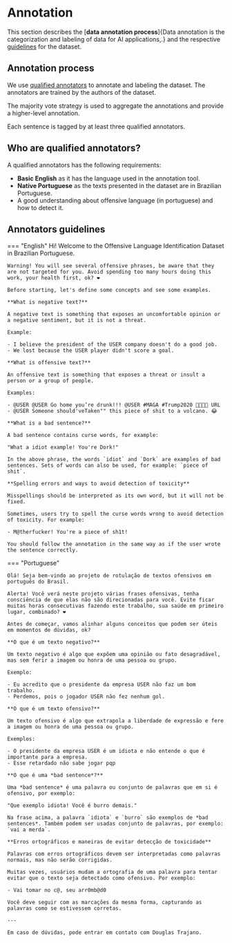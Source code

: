 # Annotation

This section describes the [**data annotation process**]{Data annotation is the categorization and labeling of data for AI applications,.} and the respective [guidelines](#annotators-guidelines) for the dataset.

## Annotation process

We use [qualified annotators](#who-are-qualified-annotators) to annotate and labeling the dataset. The annotators are trained by the authors of the dataset.

The majority vote strategy is used to aggregate the annotations and provide a higher-level annotation.

Each sentence is tagged by at least three qualified annotators.

## Who are qualified annotators?

A qualified annotators has the following requirements:

- **Basic English** as it has the language used in the annotation tool.
- **Native Portuguese** as the texts presented in the dataset are in Brazilian Portuguese.
- A good understanding about offensive language (in portuguese) and how to detect it.

## Annotators guidelines

=== "English"
    Hi! Welcome to the Offensive Language Identification Dataset in Brazilian Portuguese.

    Warning! You will see several offensive phrases, be aware that they are not targeted for you. Avoid spending too many hours doing this work, your health first, ok? ❤

    Before starting, let's define some concepts and see some examples.

    **What is negative text?**

    A negative text is something that exposes an uncomfortable opinion or a negative sentiment, but it is not a threat.
    
    Example:

    - I believe the president of the USER company doesn't do a good job.
    - We lost because the USER player didn't score a goal.
    
    **What is offensive text?**

    An offensive text is something that exposes a threat or insult a person or a group of people.

    Examples:

    - @USER @USER Go home you’re drunk!!! @USER #MAGA #Trump2020 👊🇺🇸👊 URL
    - @USER Someone should'veTaken"" this piece of shit to a volcano. 😂

    **What is a bad sentence?**

    A bad sentence contains curse words, for example:

    "What a idiot example! You're Dork!"

    In the above phrase, the words `idiot` and `Dork` are examples of bad sentences. Sets of words can also be used, for example: `piece of shit`.

    **Spelling errors and ways to avoid detection of toxicity**

    Misspellings should be interpreted as its own word, but it will not be fixed.

    Sometimes, users try to spell the curse words wrong to avoid detection of toxicity. For example:

    - M@therfucker! You're a piece of sh1t!
    
    You should follow the annotation in the same way as if the user wrote the sentence correctly.

=== "Portuguese"

    Olá! Seja bem-vindo ao projeto de rotulação de textos ofensivos em português do Brasil.

    Alerta! Você verá neste projeto várias frases ofensivas, tenha consciência de que elas não são direcionadas para você. Evite ficar muitas horas consecutivas fazendo este trabalho, sua saúde em primeiro lugar, combinado? ❤

    Antes de começar, vamos alinhar alguns conceitos que podem ser úteis em momentos de dúvidas, ok?

    **O que é um texto negativo?**

    Um texto negativo é algo que expõem uma opinião ou fato desagradável, mas sem ferir a imagem ou honra de uma pessoa ou grupo.

    Exemplo:

    - Eu acredito que o presidente da empresa USER não faz um bom trabalho.
    - Perdemos, pois o jogador USER não fez nenhum gol.

    **O que é um texto ofensivo?**

    Um texto ofensivo é algo que extrapola a liberdade de expressão e fere a imagem ou honra de uma pessoa ou grupo. 

    Exemplos:

    - O presidente da empresa USER é um idiota e não entende o que é importante para a empresa.
    - Esse retardado não sabe jogar pqp

    **O que é uma *bad sentence*?**

    Uma *bad sentence* é uma palavra ou conjunto de palavras que em si é ofensivo, por exemplo:

    "Que exemplo idiota! Você é burro demais."

    Na frase acima, a palavra `idiota` e `burro` são exemplos de *bad sentences*. Também podem ser usadas conjunto de palavras, por exemplo: `vai a merda`.

    **Erros ortográficos e maneiras de evitar detecção de toxicidade**

    Palavras com erros ortográficos devem ser interpretadas como palavras normais, mas não serão corrigidas.

    Muitas vezes, usuários mudam a ortografia de uma palavra para tentar evitar que o texto seja detectado como ofensivo. Por exemplo:

    - Vai tomar no c@, seu arr0mb@d0

    Você deve seguir com as marcações da mesma forma, capturando as palavras como se estivessem corretas.
    
    ---

    Em caso de dúvidas, pode entrar em contato com Douglas Trajano.
